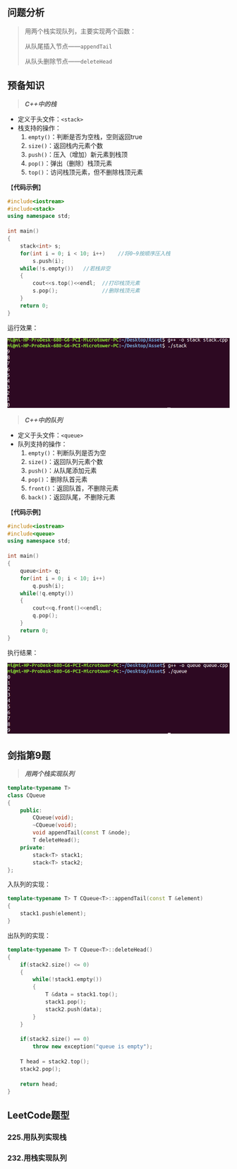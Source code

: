 ## 问题分析

> 用两个栈实现队列，主要实现两个函数：
>
> 从队尾插入节点——`appendTail`
>
> 从队头删除节点——`deleteHead`



## 预备知识

>  ***C++中的栈***

* 定义于头文件：`<stack>`
* 栈支持的操作：
    1. `empty()`：判断是否为空栈，空则返回true
    2. `size()`：返回栈内元素个数
    3. `push()`：压入（增加）新元素到栈顶
    4. `pop()`：弹出（删除）栈顶元素
    5. `top()`：访问栈顶元素，但不删除栈顶元素

【**代码示例**】

```C++
#include<iostream>
#include<stack>
using namespace std;

int main()
{
    stack<int> s;
    for(int i = 0; i < 10; i++)    //将0~9按顺序压入栈
        s.push(i);
    while(!s.empty())   //若栈非空
    {
        cout<<s.top()<<endl;  //打印栈顶元素
        s.pop();              //删除栈顶元素
    }
    return 0;
}
```

运行效果：

<img src="https://raw.githubusercontent.com/huibazdy/TyporaPicture/main/202211231135305.png" alt="image-20221123113543157" style="zoom: 67%;" />



> ***C++中的队列***

* 定义于头文件：`<queue>`
* 队列支持的操作：
    1. `empty()`：判断队列是否为空
    2. `size()`：返回队列元素个数
    3. `push()`：从队尾添加元素
    4. `pop()`：删除队首元素
    5. `front()`：返回队首，不删除元素
    6. `back()`：返回队尾，不删除元素

【**代码示例**】

```C++
#include<iostream>
#include<queue>
using namespace std;

int main()
{
    queue<int> q;
    for(int i = 0; i < 10; i++)
        q.push(i);
    while(!q.empty())
    {
        cout<<q.front()<<endl;
        q.pop();
    }
    return 0;
}
```

执行结果：

<img src="https://raw.githubusercontent.com/huibazdy/TyporaPicture/main/202211231149151.png" alt="image-20221123114933110" style="zoom:67%;" />



## 剑指第9题

> ***用两个栈实现队列***

```C++
template<typename T>
class CQueue
{
    public:
        CQueue(void);
        ~CQueue(void);
        void appendTail(const T &node);
        T deleteHead();
    private:
        stack<T> stack1;
        stack<T> stack2;
};
```

入队列的实现：

```c++
template<typename T> T CQueue<T>::appendTail(const T &element)
{
    stack1.push(element);
}
```

出队列的实现：

```c++
template<typename T> T CQueue<T>::deleteHead()
{
    if(stack2.size() <= 0)
    {
        while(!stack1.empty())
        {
            T &data = stack1.top();
            stack1.pop();
            stack2.push(data);
        }
    }
    
    if(stack2.size() == 0)
        throw new exception("queue is empty");
    
    T head = stack2.top();
    stack2.pop();
    
    return head;
}
```



## LeetCode题型

### 225.用队列实现栈



### 232.用栈实现队列